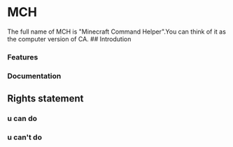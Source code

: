 # MCH
The full name of MCH is "Minecraft Command Helper".You can think of it as the computer version of CA.                                                                                             ## Introdution
### Features
### Documentation
## Rights statement
### u can do
### u can't do
